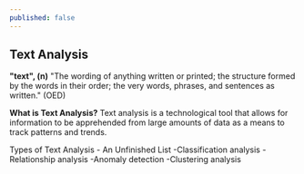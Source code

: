 ```yaml
---
published: false
---
```

## Text Analysis

**"text", (n)**
"The wording of anything written or printed; the structure formed by the words in their order; the very words, phrases, and sentences as written." (OED)

**What is Text Analysis?**
Text analysis is a technological tool that allows for information to be apprehended from large amounts of data as a means to track patterns and trends. 

Types of Text Analysis - An Unfinished List
-Classification analysis
-Relationship analysis
-Anomaly detection 
-Clustering analysis


